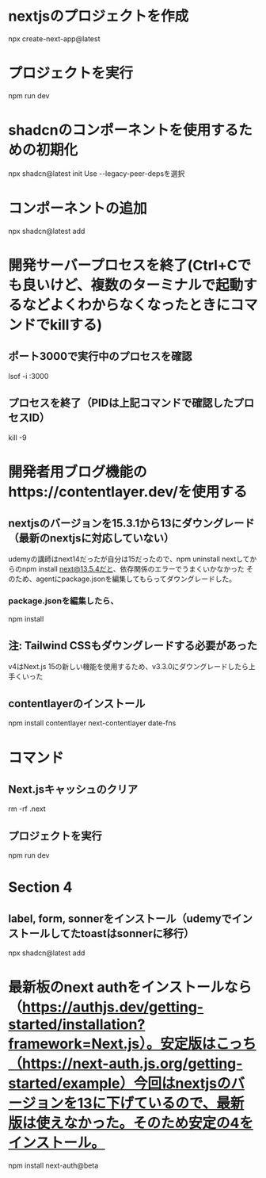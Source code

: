 # nextjsのプロジェクトを作成
npx create-next-app@latest

# プロジェクトを実行
npm run dev

# shadcnのコンポーネントを使用するための初期化
npx shadcn@latest init
 Use --legacy-peer-depsを選択

# コンポーネントの追加
npx shadcn@latest add

# 開発サーバープロセスを終了(Ctrl+Cでも良いけど、複数のターミナルで起動するなどよくわからなくなったときにコマンドでkillする)
## ポート3000で実行中のプロセスを確認
lsof -i :3000
## プロセスを終了（PIDは上記コマンドで確認したプロセスID）
kill -9 <PID>

# 開発者用ブログ機能のhttps://contentlayer.dev/を使用する
##  nextjsのバージョンを15.3.1から13にダウングレード（最新のnextjsに対応していない）
udemyの講師はnext14だったが自分は15だったので、npm uninstall nextしてからのnpm install next@13.5.4だと、依存関係のエラーでうまくいかなかった
そのため、agentにpackage.jsonを編集してもらってダウングレードした。
### package.jsonを編集したら、
npm install

## 注: Tailwind CSSもダウングレードする必要があった
v4はNext.js 15の新しい機能を使用するため、v3.3.0にダウングレードしたら上手くいった

## contentlayerのインストール
npm install contentlayer next-contentlayer date-fns


# コマンド
## Next.jsキャッシュのクリア
rm -rf .next

## プロジェクトを実行
npm run dev


# Section 4
## label, form, sonnerをインストール（udemyでインストールしてたtoastはsonnerに移行）
npx shadcn@latest add

# 最新板のnext authをインストールなら（https://authjs.dev/getting-started/installation?framework=Next.js）。安定版はこっち（https://next-auth.js.org/getting-started/example）今回はnextjsのバージョンを13に下げているので、最新版は使えなかった。そのため安定の4をインストール。
npm install next-auth@beta